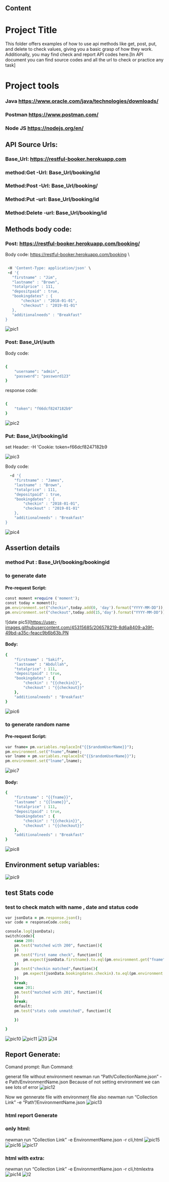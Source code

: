
## Content
# Project Title

This folder offers examples of how to use api methods like get, post, put, and delete to check values, giving you a basic grasp of how they work. Additionally, you may find check and report API codes here.[In API document you can find source codes and all the url to check or practice any task]

# Project tools
### Java https://www.oracle.com/java/technologies/downloads/
### Postman https://www.postman.com/
### Node JS https://nodejs.org/en/

## API Source Urls:

### Base_Url: https://restful-booker.herokuapp.com
### method:Get -Url: Base_Url/booking/id
### Method:Post -Url: Base_Url/booking/
### Method:Put -url: Base_Url/booking/id
### Method:Delete -url: Base_Url/booking/id


## Methods body code:

### Post: https://restful-booker.herokuapp.com/booking/

Body code:
 https://restful-booker.herokuapp.com/booking \
 ```ruby

  -H 'Content-Type: application/json' \
  -d '{
	"firstname" : "Jim",
	"lastname" : "Brown",
	"totalprice" : 111,
	"depositpaid" : true,
	"bookingdates" : {
    	"checkin" : "2018-01-01",
    	"checkout" : "2019-01-01"
	},
	"additionalneeds" : "Breakfast"
}
```

![pic1](https://user-images.githubusercontent.com/45315685/206577953-831de1d8-fe09-4454-b4c5-c49daa6b77ee.PNG)


### Post: Base_Url/auth
Body code:
```ruby

{
	"username": "admin",
	"password": "password123"
}
```

response code:
```ruby

{
    "token": "f66dcf8247182b9"
}
```
![pic2](https://user-images.githubusercontent.com/45315685/206578016-3d334a55-77f2-4ea8-a677-ccb6c60ff51e.PNG)


### Put: Base_Url/booking/id

set Header:
  -H 'Cookie: token=f66dcf8247182b9

![pic3](https://user-images.githubusercontent.com/45315685/206578133-08d63c46-84fc-45e6-9500-1d924496fd42.png)


Body code:
```ruby
  -d '{
	"firstname" : "James",
	"lastname" : "Brown",
	"totalprice" : 111,
	"depositpaid" : true,
	"bookingdates" : {
    	"checkin" : "2018-01-01",
    	"checkout" : "2019-01-01"
	},
	"additionalneeds" : "Breakfast"
}
```

![pic4](https://user-images.githubusercontent.com/45315685/206578159-d1c39363-4620-4ae7-8544-b00301b3a48b.PNG)


## Assertion details

### method Put : Base_Url/booking/bookingid

### to generate date 
#### Pre-request Script:
```ruby
const moment =require ('moment');
const today = moment();
pm.environment.set("checkin",today.add(0, 'day').format("YYYY-MM-DD"));
pm.environment.set("checkout",today.add(15,'day').format("YYYY-MM-DD"));
```

![date pic5](https://user-images.githubusercontent.com/45315685/206578219-8d6a8409-a39f-49bd-a35c-feacc9b6b63b.PN

#### Body:
```ruby
{
	"firstname" : "Sakif",
	"lastname" : "Abdullah",
	"totalprice" : 111,
	"depositpaid" : true,
	"bookingdates" : {
    	"checkin" : "{{checkin}}",
    	"checkout" : "{{checkout}}"
	},
	"additionalneeds" : "Breakfast"
}
```
![pic6](https://user-images.githubusercontent.com/45315685/206578318-cdc03f9a-6f3f-4444-baf0-d38e73b263c8.PNG)


### to generate random name 
#### Pre-request Script:
```ruby
var fname= pm.variables.replaceIn("{{$randomUserName}}");
pm.environment.set("fname",fname);
var lname = pm.variables.replaceIn("{{$randomUserName}}");
pm.environment.set("lname",lname);
```

![pic7](https://user-images.githubusercontent.com/45315685/206578369-52cb563e-56af-4140-9a77-2655e82e3241.PNG)
#### Body:
```ruby
{
	"firstname" : "{{fname}}",
	"lastname" : "{{lname}}",
	"totalprice" : 111,
	"depositpaid" : true,
	"bookingdates" : {
    	"checkin" : "{{checkin}}",
    	"checkout" : "{{checkout}}"
	},
	"additionalneeds" : "Breakfast"
}
```

![pic8](https://user-images.githubusercontent.com/45315685/206578451-0b130f9e-9288-4889-9fdd-ac5e5966b711.PNG)


## Environment setup variables:

![pic9](https://user-images.githubusercontent.com/45315685/206578611-b4d17fbf-8026-43fd-988b-bf018f0b2faa.PNG)

## test Stats code 

### test to check match with name , date and status code 

```ruby
var jsonData = pm.response.json();
var code = responseCode.code;

console.log(jsonData);
switch(code){
    case 200:
    pm.test("matched with 200", function(){
    })
    pm.test("first name check", function(){
        pm.expect(jsonData.firstname).to.eql(pm.environment.get("fname"));
    })
    pm.test("checkin matched",function(){
        pm.expect(jsonData.bookingdates.checkin).to.eql(pm.environment.get("checkin"));
    })
    break;
    case 201:
    pm.test("matched with 201", function(){
    })
    break;
    default:
    pm.test("stats code unmatched", function(){

    })

}
```

![pic10](https://user-images.githubusercontent.com/45315685/206578702-01ddf885-6eca-49c4-a37e-fb60096f3a3e.PNG)
![pic11](https://user-images.githubusercontent.com/45315685/206578725-63752e27-3098-4c17-89c5-e9471c0b108f.PNG)
![l3](https://user-images.githubusercontent.com/45315685/206582320-f60c2765-9e10-4b76-86c9-0de4737f86ba.jpg)
![l4](https://user-images.githubusercontent.com/45315685/206582398-a37a0f1f-d29c-46d4-a60b-cc4fb4d0c426.jpg)


## Report Generate:

Comand prompt: 
Run Command: 

generat file without environment 
newman run “Path/CollectionName.json” -e Path/EnvironmentName.json
Because of not setting environment we can see lots of error
![pic12](https://user-images.githubusercontent.com/45315685/206578759-1510ccf3-caf5-4950-9692-a7b7374764ba.PNG)

Now we gennerate file with environment file also
newman run “Collection Link” -e “Path”/EnvironmentName.json
![pic13](https://user-images.githubusercontent.com/45315685/206578813-7ab3a386-128e-4402-ac10-eda2240b4945.PNG)

### html report Generate
### only html:
newman run “Collection Link” -e EnvironmentName.json -r cli,html
![pic15](https://user-images.githubusercontent.com/45315685/206579052-2215394a-1530-4556-9fad-ff50ff118d6d.PNG)
![pic16](https://user-images.githubusercontent.com/45315685/206579212-320dc842-b2d7-44be-a3a3-131bd3fc8b2e.PNG)
![pic17](https://user-images.githubusercontent.com/45315685/206579258-ed879f24-ddb7-4f1d-96bf-468b131e7c87.PNG)

### html with extra:
newman run “Collection Link” -e EnvironmentName.json -r cli,htmlextra
![pic14](https://user-images.githubusercontent.com/45315685/206578976-53963987-87ef-49d9-bf8f-e10e7206e43c.PNG)
![l2](https://user-images.githubusercontent.com/45315685/206582221-d3e71c27-8b91-425d-9e76-41245042088b.jpg)


